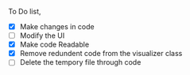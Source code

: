 To Do list,

- [x] Make changes in code
- [ ] Modify the UI
- [x] Make code Readable
- [x] Remove redundent code from the visualizer class
- [ ] Delete the tempory file through code

